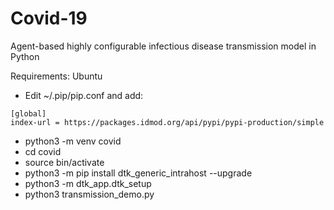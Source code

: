 # Covid-19
Agent-based highly configurable infectious disease transmission model in Python

Requirements: Ubuntu

- Edit ~/.pip/pip.conf and add:
```
[global]
index-url = https://packages.idmod.org/api/pypi/pypi-production/simple
```
- python3 -m venv covid
- cd covid
- source bin/activate
- python3 -m pip install dtk_generic_intrahost --upgrade
- python3 -m dtk_app.dtk_setup
- python3 transmission_demo.py
